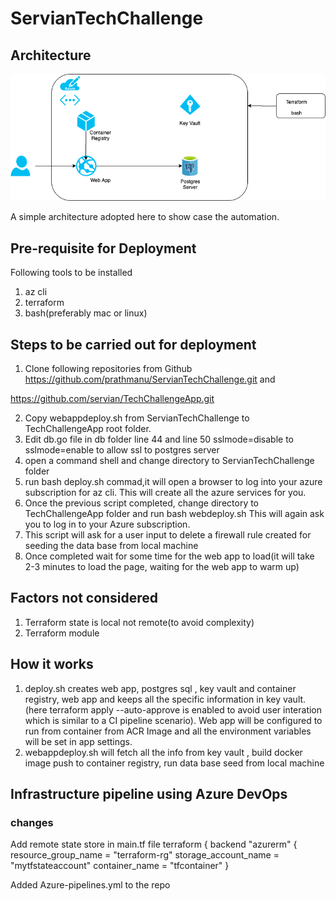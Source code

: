 # ServianTechChallenge
## Architecture
![Architecture](/Images/TechChallenge.png)


A simple architecture adopted here to show case the automation.

## Pre-requisite for Deployment

Following tools to be installed

1. az cli 
2. terraform 
3. bash(preferably mac or linux)

## Steps to be carried out for deployment

1. Clone following repositories from Github
https://github.com/prathmanu/ServianTechChallenge.git   and

https://github.com/servian/TechChallengeApp.git

2. Copy webappdeploy.sh from ServianTechChallenge  to TechChallengeApp root folder. 
3. Edit db.go file in db folder line 44 and line 50 sslmode=disable to sslmode=enable to allow ssl to postgres server
3. open a command shell and change directory to ServianTechChallenge folder
4. run bash deploy.sh commad,it will open a browser to log into your azure subscription for az cli. This will create all the azure services for you.
5. Once the previous script completed, change directory to TechChallengeApp folder and run bash webdeploy.sh This will again ask you to log in to your Azure subscription.
6. This script will ask for a user input to delete a firewall rule created for seeding the data base from local machine
7. Once completed wait for some time for the web app to load(it will take 2-3 minutes to load the page, waiting for the web app to warm up)

## Factors not considered 

1. Terraform state is local not remote(to avoid complexity)
2. Terraform module

## How it works

1. deploy.sh creates web app, postgres sql , key vault and container registry, web app  and keeps all the specific information in key vault.(here terraform apply --auto-approve is enabled to avoid user interation which is similar to a CI pipeline scenario). Web app will be configured to run from container from ACR Image and all the environment variables will be set in app settings.
2. webappdeploy.sh will fetch all the info from key vault , build docker image push to container registry, run data base seed from local machine  

## Infrastructure pipeline using Azure DevOps
### changes 
Add remote state store in main.tf file 
 terraform {
  backend "azurerm" {
    resource_group_name  = "terraform-rg"
    storage_account_name = "mytfstateaccount"
    container_name       = "tfcontainer"
  }

  Added Azure-pipelines.yml to the repo 
  

